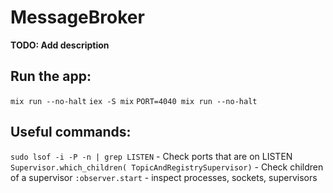 # MessageBroker

**TODO: Add description**

## Run the app:
`mix run --no-halt`
`iex -S mix`
`PORT=4040 mix run --no-halt`

## Useful commands:
`sudo lsof -i -P -n | grep LISTEN` - Check ports that are on LISTEN
`Supervisor.which_children( TopicAndRegistrySupervisor)` - Check children of a supervisor
`:observer.start` - inspect processes, sockets, supervisors